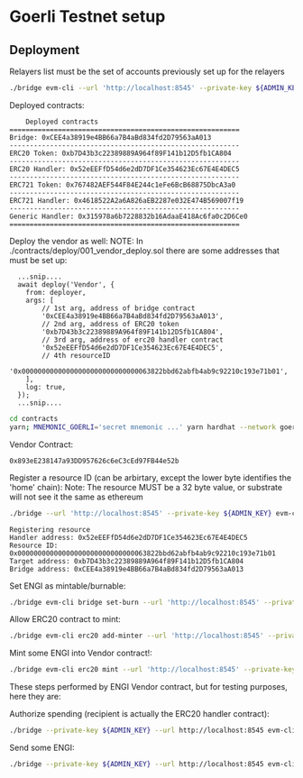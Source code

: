 # Goerli Testnet setup

## Deployment

Relayers list must be the set of accounts previously set up for the relayers
```bash
./bridge evm-cli --url 'http://localhost:8545' --private-key ${ADMIN_KEY} deploy --all --relayer-threshold 1 --domain 1 --relayers '0x2fb940fa2de638c694672d34b2f01f03fd9401c7,0xe6129866a913045c2fb99f6fa5150229690a5816,0xf2736b5fa1eb42d08bf98f350c8f15303ea1619c' --erc20-name ENGI --erc20-symbol ENGI --fee 0 
```

Deployed contracts:
```console
	Deployed contracts
=========================================================
Bridge: 0xCEE4a38919e4BB66a7B4aBd834fd2D79563aA013
---------------------------------------------------------
ERC20 Token: 0xb7D43b3c22389889A964f89F141b12D5fb1CA804
---------------------------------------------------------
ERC20 Handler: 0x52eEEFfD54d6e2dD7DF1Ce354623Ec67E4E4DEC5
---------------------------------------------------------
ERC721 Token: 0x767482AEF544F84E244c1eFe6BcB68875DbcA3a0
---------------------------------------------------------
ERC721 Handler: 0x4618522A2a6A826aEB2287e032E474B569007f19
---------------------------------------------------------
Generic Handler: 0x315978a6b7228832b16AdaaE418Ac6fa0c2D6Ce0
=========================================================
```

Deploy the vendor as well:
NOTE: In ./contracts/deploy/001_vendor_deploy.sol there are some addresses that must be set up:
```console
  ...snip....
  await deploy('Vendor', {
    from: deployer,
    args: [
        // 1st arg, address of bridge contract
        '0xCEE4a38919e4BB66a7B4aBd834fd2D79563aA013',
        // 2nd arg, address of ERC20 token
        '0xb7D43b3c22389889A964f89F141b12D5fb1CA804',
        // 3rd arg, address of erc20 handler contract
        '0x52eEEFfD54d6e2dD7DF1Ce354623Ec67E4E4DEC5',
        // 4th resourceID
        '0x00000000000000000000000000000063822bbd62abfb4ab9c92210c193e71b01',
    ],
    log: true,
  });
  ...snip....
```

```bash
cd contracts
yarn; MNEMONIC_GOERLI='secret mnemonic ...' yarn hardhat --network goerli deploy
```

Vendor Contract:
```console
0x893eE238147a93DD957626c6eC3cEd97FB44e52b
```

Register a resource ID (can be arbirtary, except the lower byte identifies the 'home' chain):
Note: The resource MUST be a 32 byte value, or substrate will not see it the same as ethereum
```bash
./bridge --url 'http://localhost:8545' --private-key ${ADMIN_KEY} evm-cli bridge register-resource --bridge 0xCEE4a38919e4BB66a7B4aBd834fd2D79563aA013 --handler 0x52eEEFfD54d6e2dD7DF1Ce354623Ec67E4E4DEC5 --target 0xb7D43b3c22389889A964f89F141b12D5fb1CA804 --resource 0x00000000000000000000000000000063822bbd62abfb4ab9c92210c193e71b01
```

```conole
Registering resource
Handler address: 0x52eEEFfD54d6e2dD7DF1Ce354623Ec67E4E4DEC5
Resource ID: 0x00000000000000000000000000000063822bbd62abfb4ab9c92210c193e71b01
Target address: 0xb7D43b3c22389889A964f89F141b12D5fb1CA804
Bridge address: 0xCEE4a38919e4BB66a7B4aBd834fd2D79563aA013
```

Set ENGI as mintable/burnable:
```bash
./bridge evm-cli bridge set-burn --url 'http://localhost:8545' --private-key ${ADMIN_KEY} --handler 0x52eEEFfD54d6e2dD7DF1Ce354623Ec67E4E4DEC5 --bridge 0xCEE4a38919e4BB66a7B4aBd834fd2D79563aA013 --token-contract 0xb7D43b3c22389889A964f89F141b12D5fb1CA804
```

Allow ERC20 contract to mint:
```bash
./bridge evm-cli erc20 add-minter --url 'http://localhost:8545' --private-key ${ADMIN_KEY} --contract  0xb7D43b3c22389889A964f89F141b12D5fb1CA804 --minter 0x52eEEFfD54d6e2dD7DF1Ce354623Ec67E4E4DEC5
```

Mint some ENGI into Vendor contract!:
```bash
./bridge evm-cli erc20 mint --url 'http://localhost:8545' --private-key ${ADMIN_KEY} --amount 1000000 --decimals 18 --contract 0xb7D43b3c22389889A964f89F141b12D5fb1CA804 --recipient 0x893eE238147a93DD957626c6eC3cEd97FB44e52b
```

These steps performed by ENGI Vendor contract, but for testing purposes, here they are:

Authorize spending (recipient is actually the ERC20 handler contract):
```bash
./bridge --private-key ${ADMIN_KEY} --url http://localhost:8545 evm-cli erc20 approve --amount 100 --recipient 0x0 --decimals 18 --contract 0xb7D43b3c22389889A964f89F141b12D5fb1CA804  --recipient 0x52eEEFfD54d6e2dD7DF1Ce354623Ec67E4E4DEC5
```

Send some ENGI:
```bash
./bridge --private-key ${ADMIN_KEY} --url http://localhost:8545 evm-cli erc20 deposit --bridge 0xCEE4a38919e4BB66a7B4aBd834fd2D79563aA013 --recipient 0xe9623f3ca3CcC1c1D415F3196D4B75007B316aC3 --amount 2 --domain 2 --resource 0x00000000000000000000000000000063822bbd62abfb4ab9c92210c193e71b01 --decimals 12
```
